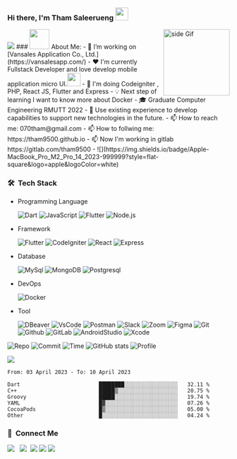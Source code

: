 ### Hi there, I'm Tham Saleerueng <img src="https://github.com/sciencepal/sciencepal/blob/master/assets/Hi.gif" width="29px">
<img src="https://raw.githubusercontent.com/sagar-viradiya/sagar-viradiya/master/resources/banner.png" width="auto">
### <img src="https://github.com/TheDudeThatCode/TheDudeThatCode/blob/master/Assets/Developer.gif" width="45" /> About Me:
<a href="https://ko-fi.com/sciencepal"> <img src="https://media3.giphy.com/media/ZEB6yFbLnhyQf7g3hn/giphy.gif" alt="side Gif" align="right" width="150" height="auto"/> </a>
 - 🔭 I’m working on [Vansales Application Co., Ltd.](https://vansalesapp.com/)
 - ❤️ I'm currently Fullstack Developer and love develop mobile application micro UI.<img src="https://media.giphy.com/media/WUlplcMpOCEmTGBtBW/giphy.gif" width="30">
 - 🌱 I'm doing Codeigniter , PHP, React JS, Flutter and Express
 - 💡 Next step of learning I want to know more about Docker
 - 🎓 Graduate Computer Engineering RMUTT 2022 
 - 💬 Use existing experience to develop capabilities to support new technologies in the future.
 - 📫 How to reach me: 070tham@gmail.com
 - 📫 How to follwing me: https://tham9500.github.io
 - 📫 Now I'm working in gitlab https://gitlab.com/tham9500
 - ![](https://img.shields.io/badge/Apple-MacBook_Pro_M2_Pro_14_2023-999999?style=flat-square&logo=apple&logoColor=white)

 
### 🛠 &nbsp;Tech Stack

 - Programming Language <br>

   ![Dart](https://img.shields.io/badge/dart-%230175C2.svg?style=for-the-badge&logo=dart&logoColor=white)
   ![JavaScript](https://img.shields.io/badge/javascript-%23323330.svg?style=for-the-badge&logo=javascript&logoColor=%23F7DF1E)
   ![Flutter](https://img.shields.io/badge/PHP-2800A4.svg?style=for-the-badge&logo=PHP&logoColor=white)
   ![Node.js](https://img.shields.io/badge/Node.js-%23323330.svg?style=for-the-badge&logo=Node.js&logoColor=white)

 - Framework <br>
 
   ![Flutter](https://img.shields.io/badge/Flutter-%2302569B.svg?style=for-the-badge&logo=Flutter&logoColor=white)
   ![CodeIgniter](https://img.shields.io/badge/CodeIgniter-FF5722.svg?style=for-the-badge&logo=CodeIgniter&logoColor=white)
   ![React](https://img.shields.io/badge/React-0499CD.svg?style=for-the-badge&logo=React&logoColor=white)
   ![Express](https://img.shields.io/badge/Express-711E1E.svg?style=for-the-badge&logo=Express&logoColor=white)
   
 

 - Database <br>

   ![MySql](https://img.shields.io/badge/MySql-FFFFFF.svg?style=for-the-badge&logo=MySql&logoColor=blue)
   ![MongoDB](https://img.shields.io/badge/MongoDB-007500.svg?style=for-the-badge&logo=MongoDB&logoColor=white)
   ![Postgresql](https://img.shields.io/badge/Postgresql-207E82.svg?style=for-the-badge&logo=Postgresql&logoColor=white)

 - DevOps <br>
 
   ![Docker](https://img.shields.io/badge/Docker-3C81BF.svg?style=for-the-badge&logo=Docker&logoColor=white)
 
 - Tool <br>
 
   ![DBeaver](https://img.shields.io/badge/DBeaver-00FF00.svg?style=for-the-badge&logo=DBeaver&logoColor=white)
   ![VsCode](https://img.shields.io/badge/VisualStudioCode-007ACC.svg?style=for-the-badge&logo=VisualStudioCode&logoColor=white)
   ![Postman](https://img.shields.io/badge/Postman-FF6C37.svg?style=for-the-badge&logo=Postman&logoColor=white)
   ![Slack](https://img.shields.io/badge/Slack-4A154B.svg?style=for-the-badge&logo=Slack&logoColor=white)
   ![Zoom](https://img.shields.io/badge/Zoom-2D8CFF.svg?style=for-the-badge&logo=Zoom&logoColor=white)
   ![Figma](https://img.shields.io/badge/Figma-FF6C37.svg?style=for-the-badge&logo=Figma&logoColor=white)
   ![Git](https://img.shields.io/badge/Git-F05032.svg?style=for-the-badge&logo=Git&logoColor=ffffff)
   ![Github](https://img.shields.io/badge/Github-181717.svg?style=for-the-badge&logo=Github&logoColor=ffffff)
   ![GitLab](https://img.shields.io/badge/GitLab-DE7900.svg?style=for-the-badge&logo=GitLab&logoColor=ffffff)
   ![AndroidStudio](https://img.shields.io/badge/AndroidStudio-00FF70.svg?style=for-the-badge&logo=AndroidStudio&logoColor=white)
   ![Xcode](https://img.shields.io/badge/Xcode-00AFFF.svg?style=for-the-badge&logo=Xcode&logoColor=white)
 

 
<!--
**tham9500/tham9500** is a ✨ _special_ ✨ repository because its `README.md` (this file) appears on your GitHub profile.
[<img align="right" width="50%" src="https://github-readme-stats-ouuan.vercel.app/api?username=ouuan&theme=dark&show_icons=true">](https://metrics.lecoq.io/ouuan#gh-dark-mode-only)
[<img align="right" width="50%" src="https://github-readme-stats-ouuan.vercel.app/api?username=ouuan&show_icons=true">](https://metrics.lecoq.io/ouuan#gh-light-mode-only)


<!-- <! --cmd-k v or ctrl-k v	Open preview to the Side
cmd-shift-v or ctrl-shift-v	Open preview-- > -->
<!-- ![Repo](https://github-profile-summary-cards.vercel.app/api/cards/repos-per-language?username=tham9500&theme=dracula)
![Anurag's GitHub stats](https://github-readme-stats.vercel.app/api?username=tham9500&show_icons=true&theme=cobalt)
![Profile](https://github-profile-summary-cards.vercel.app/api/cards/profile-details?username=tham9500&theme=monokai) -->

![Repo](http://github-profile-summary-cards.vercel.app/api/cards/repos-per-language?username=tham9500&theme=2077)
![Commit](http://github-profile-summary-cards.vercel.app/api/cards/most-commit-language?username=tham9500&theme=2077)
![Time](http://github-profile-summary-cards.vercel.app/api/cards/productive-time?username=vn7n24fzkq&theme=2077&utcOffset=7)
![GitHub stats](http://github-profile-summary-cards.vercel.app/api/cards/stats?username=tham9500&theme=2077)
![Profile](http://github-profile-summary-cards.vercel.app/api/cards/profile-details?username=tham9500&theme=2077)

![](https://komarev.com/ghpvc/?username=tham9500&style=flat-square)
<!--START_SECTION:waka-->

```text
From: 03 April 2023 - To: 10 April 2023

Dart                         ████████░░░░░░░░░░░░░░░░░   32.11 %
C++                          █████▒░░░░░░░░░░░░░░░░░░░   20.75 %
Groovy                       █████░░░░░░░░░░░░░░░░░░░░   19.74 %
YAML                         █▓░░░░░░░░░░░░░░░░░░░░░░░   07.26 %
CocoaPods                    █▒░░░░░░░░░░░░░░░░░░░░░░░   05.00 %
Other                        █░░░░░░░░░░░░░░░░░░░░░░░░   04.24 %
```

<!--END_SECTION:waka-->
### 💬 &nbsp;Connect Me
<p>
<a href ="https://www.facebook.com/maccaniarosan.tham/"><img src="https://img.shields.io/badge/tham saleerueng-F7F7F7?logo=facebook"></a> &nbsp;
<a href ="https://www.instagram.com/tham_saleerueng/"><img src="https://img.shields.io/badge/tham saleerueng-e4405f?logo=instagram&logoColor=f7f7f7"></a>&nbsp;
<a href ="https://gitlab.com/tham9500"><img src="https://img.shields.io/badge/tham9500-184aa8?logo=gitlab&logoColor="></a> 
<a href ="https://www.linkedin.com/in/tham-saleerueng-47b96b239/"><img src="https://img.shields.io/badge/Tham Saleerueng-0a66c2?logo=linkedin&logoColor="></a>
 <a href ="https://tham9500.github.io"><img src="https://img.shields.io/badge/Website-184aa8?logo=website&logoColor="></a> &nbsp;
</p>



